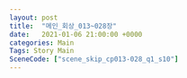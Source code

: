 ```yaml
---
layout: post
title:  "메인_회상_013~028장"
date:   2021-01-06 21:00:00 +0000
categories: Main
Tags: Story Main
SceneCode: ["scene_skip_cp013-028_q1_s10"]
---
```

